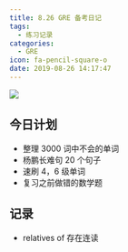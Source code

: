 ```yaml
---
title: 8.26 GRE 备考日记
tags:
  - 练习记录
categories:
  - GRE
icon: fa-pencil-square-o
date: 2019-08-26 14:17:47
---
```


<img src="http://www.bbvdd.com/d/20190810151712f5c.gif">

<!--more-->


## 今日计划 

* 整理 3000 词中不会的单词
* 杨鹏长难句 20 个句子
* 速刷 4，6 级单词
* 复习之前做错的数学题


## 记录
* relatives of 存在连读



